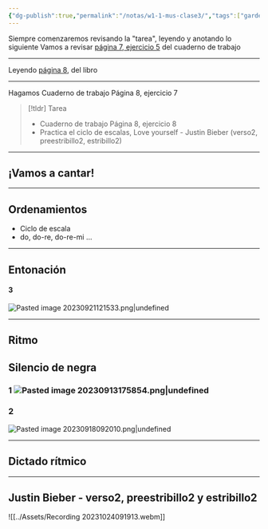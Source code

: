 ```yaml
---
{"dg-publish":true,"permalink":"/notas/w1-1-mus-clase3/","tags":["gardenEntry"]}
---
```


Siempre comenzaremos revisando la "tarea", leyendo y anotando lo siguiente
Vamos a revisar [página 7, ejercicio 5](https://www.blinklearning.com/v/1693484008/theme_tmpux/launch.php?theme=tmpux#activity/4239478/65132306/421303486) del cuaderno de trabajo

---

Leyendo [página 8](https://www.blinklearning.com/v/1693484008/theme_tmpux/launch.php?theme=tmpux#activity/4239474/65076206/420820858), del libro

---

Hagamos Cuaderno de trabajo Página 8, ejercicio 7

> [!tldr] Tarea
> - Cuaderno de trabajo Página 8, ejercicio 8
> - Practica el ciclo de escalas, Love yourself - Justin Bieber (verso2, preestribillo2, estribillo2)

---
## ¡Vamos a cantar!

---
## Ordenamientos

- Ciclo de escala
- do, do-re, do-re-mi ...

---

## Entonación


<div class="transclusion internal-embed is-loaded"><div class="markdown-embed">



#### 3 
![Pasted image 20230921121533.png|undefined](/img/user/Assets/Pasted%20image%2020230921121533.png)


</div></div>


---
## Ritmo


<div class="transclusion internal-embed is-loaded"><div class="markdown-embed">



## Silencio de negra 

### 1 ![Pasted image 20230913175854.png|undefined](/img/user/Assets/Pasted%20image%2020230913175854.png)
### 2 
![Pasted image 20230918092010.png|undefined](/img/user/Assets/Pasted%20image%2020230918092010.png)


</div></div>


---

## Dictado rítmico

---

## Justin Bieber - verso2, preestribillo2 y estribillo2

![[../Assets/Recording 20231024091913.webm]]
